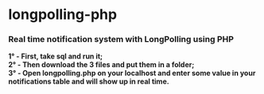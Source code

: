 # longpolling-php
<h3>Real time notification system with LongPolling using PHP</h3>

<b>1° - First, take sql and run it;</b><br>
<b>2° - Then download the 3 files and put them in a folder;</b><br>
<b>3° - Open longpolling.php on your localhost and enter some value in your notifications table and will show up in real time.</b>

